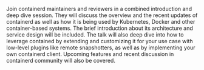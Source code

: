 Join containerd maintainers and reviewers in a combined introduction and deep dive session. They will discuss the overview and the recent updates of containerd as well as how it is being used by Kubernetes, Docker and other container-based systems. The brief introduction about its architecture and service design will be included. The talk will also deep dive into how to leverage contained by extending and customizing it for your use case with low-level plugins like remote snapshotters, as well as by implementing your own containerd client. Upcoming features and recent discussion in containerd community will also be covered.
